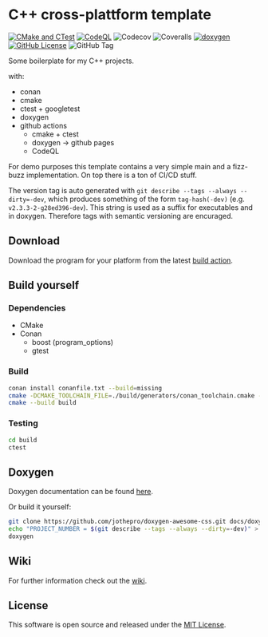 # C++ cross-plattform template

<!-- make shure to adjust all the links! -->
[![CMake and CTest](https://github.com/314rs/cpp_cross_plattform_template/actions/workflows/cmake.yml/badge.svg?branch=main)](https://github.com/314rs/cpp_cross_plattform_template/actions/workflows/cmake.yml)
[![CodeQL](https://github.com/314rs/cpp_cross_plattform_template/actions/workflows/codeql.yml/badge.svg?branch=main)](https://github.com/314rs/cpp_cross_plattform_template/actions/workflows/codeql.yml)
![Codecov](https://img.shields.io/codecov/c/gh/314rs/cpp_cross_plattform_template?logo=codecov)
![Coveralls](https://img.shields.io/coverallsCoverage/github/314rs/cpp_cross_plattform_template?logo=coveralls)
[![doxygen](https://img.shields.io/badge/-doxygen?logo=doxygen&logoSize=auto&color=2c4aa8)](https://314rs.github.io/cpp_cross_plattform_template/)
[![GitHub License](https://img.shields.io/github/license/314rs/cpp_cross_plattform_template)](LICENSE.txt)
![GitHub Tag](https://img.shields.io/github/v/tag/314rs/cpp_cross_plattform_template?logo=github)

Some boilerplate for my C++ projects.

with:

- conan
- cmake
- ctest + googletest
- doxygen
- github actions
  - cmake + ctest
  - doxygen -> github pages
  - CodeQL

For demo purposes this template contains a very simple main and a fizz-buzz implementation. On top there is a ton of CI/CD stuff.

The version tag is auto generated with `git describe --tags --always --dirty=-dev`, which produces something of the form `tag-hash(-dev)` (e.g. `v2.3.3-2-g28ed396-dev`). This string is used as a suffix for executables and in doxygen. Therefore tags with semantic versioning are encuraged.

<!-- delete/change above in actual project -->

## Download

Download the program for your platform from the latest [build action](https://github.com/314rs/cpp_cross_plattform_template/actions/workflows/cmake.yml).

## Build yourself

### Dependencies

- CMake
- Conan
  - boost (program_options)
  - gtest

### Build

```sh
conan install conanfile.txt --build=missing
cmake -DCMAKE_TOOLCHAIN_FILE=./build/generators/conan_toolchain.cmake -S. -B./build -G "YourGeneratorHere"
cmake --build build
```
<!-- TODO is this correct? check manual build commands. -->

### Testing

```sh
cd build
ctest
```

## Doxygen

Doxygen documentation can be found [here](https://314rs.github.io/cpp_cross_plattform_template/).

Or build it yourself:

```sh
git clone https://github.com/jothepro/doxygen-awesome-css.git docs/doxygen-awesome-css
echo "PROJECT_NUMBER = $(git describe --tags --always --dirty=-dev)" > docs/PROJECT_NUMBER # important, always do this before running doxygen
doxygen
```

## Wiki

For further information check out the [wiki](https://github.com/314rs/cpp_cross_plattform_template/wiki).

## License

This software is open source and released under the [MIT License](LICENSE.txt).
